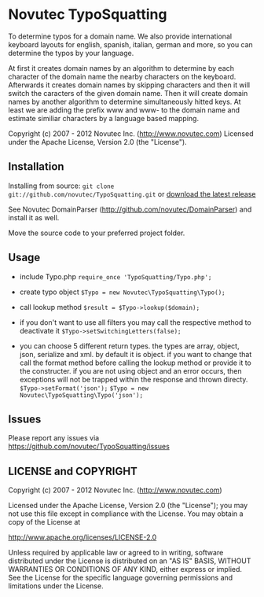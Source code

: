 Novutec TypoSquatting
=====================

To determine typos for a domain name. We also provide international keyboard layouts for
english, spanish, italian, german and more, so you can determine the typos by your language.

At first it creates domain names by an algorithm to determine by each character of the domain
name the nearby characters on the keyboard. Afterwards it creates domain names by skipping
characters and then it will switch the caracters of the given domain name. Then it will
create domain names by another algorithm to determine simultaneously hitted keys. At least
we are adding the prefix www and www- to the domain name and estimate similiar characters by
a language based mapping.

Copyright (c) 2007 - 2012 Novutec Inc. (http://www.novutec.com)
Licensed under the Apache License, Version 2.0 (the "License").

Installation
------------

Installing from source: `git clone git://github.com/novutec/TypoSquatting.git` or [download the latest release](https://github.com/novutec/TypoSquatting/zipball/master)

See Novutec DomainParser (http://github.com/novutec/DomainParser) and install it as well.

Move the source code to your preferred project folder.

Usage
-----

* include Typo.php
`require_once 'TypoSquatting/Typo.php';`

* create typo object
`$Typo = new Novutec\TypoSquatting\Typo();`

* call lookup method
`$result = $Typo->lookup($domain);`

* if you don't want to use all filters you may call the respective method to deactivate it
`$Typo->setSwitchingLetters(false);`

* you can choose 5 different return types. the types are array, object, json, serialize and
xml. by default it is object. if you want to change that call the format method before calling
the lookup method or provide it to the constructer. if you are not using object and an
error occurs, then exceptions will not be trapped within the response and thrown directy.
`$Typo->setFormat('json');`
`$Typo = new Novutec\TypoSquatting\Typo('json');`

Issues
------

Please report any issues via https://github.com/novutec/TypoSquatting/issues

LICENSE and COPYRIGHT
---------------------

Copyright (c) 2007 - 2012 Novutec Inc. (http://www.novutec.com)

Licensed under the Apache License, Version 2.0 (the "License");
you may not use this file except in compliance with the License.
You may obtain a copy of the License at

http://www.apache.org/licenses/LICENSE-2.0

Unless required by applicable law or agreed to in writing, software
distributed under the License is distributed on an "AS IS" BASIS,
WITHOUT WARRANTIES OR CONDITIONS OF ANY KIND, either express or implied.
See the License for the specific language governing permissions and
limitations under the License.